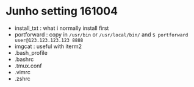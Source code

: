 # Junho setting 161004
- install_txt : what i normally install first
- portforward : copy in `/usr/bin` or `/usr/local/bin/` and `$ portforward user@123.123.123.123 8888`
- imgcat : useful with iterm2
- .bash_profile
- .bashrc
- .tmux.conf
- .vimrc
- .zshrc
